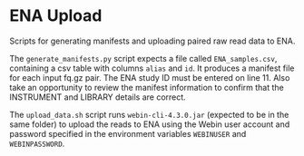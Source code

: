 # ENA Upload
Scripts for generating manifests and uploading paired raw read data to ENA.

The `generate_manifests.py` script expects a file called `ENA_samples.csv`,
containing a csv table with columns `alias` and `id`. It produces a manifest
file for each input fq.gz pair. The ENA study ID must be entered on line 11.
Also take an opportunity to review the manifest information to confirm that the
INSTRUMENT and LIBRARY details are correct.

The `upload_data.sh` script runs `webin-cli-4.3.0.jar` (expected to be in the
same folder) to upload the reads to ENA using the Webin user account and
password specified in the environment variables `WEBINUSER` and
`WEBINPASSWORD`. 

